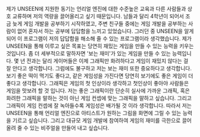 제가 UNSEEN에 지원한 동기는 언리얼 엔진에 대한 수준높은 교육과 다른 사람들과 상호 교류하며 저의 역량을 끌어올리고 싶기 때문입니다. 남들과 달리 4학년이 되어서 조금 늦게 게임 개발을 공부하기 시작하였고, 주변 친구들 중에는 게임 개발을 공부하는 사람이 없어 혼자서 하는 공부에 답답함을 느끼고 있었습니다. 그러던 중 UNSEEN을 알게 되어 이 프로그램이 저의 답답함을 해소해 줄 수 있는 프로그램이라 생각했습니다.
제가 UNSEEN을 통해 이루고 싶은 목표는 당연히 재밌는 게임을 만들 수 있는 능력을 키우는 것입니다. 좀 더 세부적으로 말하자면 '보는 재미'가 있는 게임을 만들 수 있는 능력입니다. 몇 년 전과는 달리 게이머들은 이제 그래픽만 화려하다고 게임이 재밌지 않다는 걸 잘 안다고 생각합니다. 그럼에도 불구하고 저는 보는 재미 또한 중요하다고 생각합니다. 보기 좋은 떡이 먹기도 좋다고, 같은 게임성을 가진다면 당연히 보기에도 좋은 게임이 더 좋다고 생각합니다. 그래픽은 게임의 첫 인상이라 생각하고 첫인상이 좋아야 사람들은 게임을 맛보려 할 것 입니다.
저는 좋은 그래픽이란 단순히 실사에 가까운 그래픽, 혹은 화려한 그래픽을 말하는 것이 아닌 게임 컨셉에 맞는 그래픽을 말하고 싶습니다. 그리고 그래픽이 게임 컨셉에 잘 녹아들수록 게임성은 배가될 것 이라 생각합니다. 따라서 저는 UNSEEN을 통해 언리얼 엔진으로 아티스트가 원하는 그림을 화면에 그릴 수 있는 능력을 기르고 싶습니다. 그리고 대규모 게임 개발에 참여하여 게임의 재미를 극한으로 끌어올려 줄 수 있는 비주얼을 만들어 내고 싶습니다.